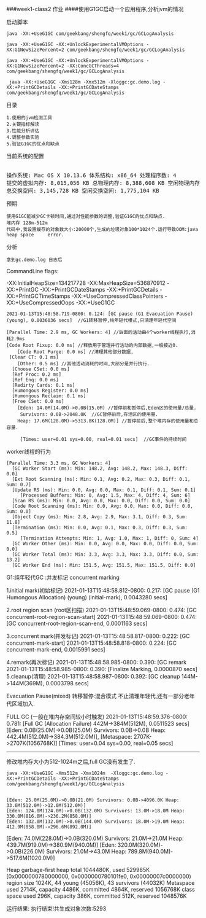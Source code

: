 ###week1-class2 作业
####使用G1GC启动一个应用程序,分析jvm的情况

启动脚本
	
	java -XX:+UseG1GC com/geekbang/shengfq/week1/gc/GCLogAnalysis
	
	java -XX:+UseG1GC -XX:+UnlockExperimentalVMOptions -XX:G1NewSizePercent=2 com/geekbang/shengfq/week1/gc/GCLogAnalysis
	
	java -XX:+UseG1GC -XX:+UnlockExperimentalVMOptions -XX:G1NewSizePercent=2 -XX:ConcGCThreads=4 com/geekbang/shengfq/week1/gc/GCLogAnalysis
	
	 java -XX:+UseG1GC -Xms128m -Xmx512m -Xloggc:gc.demo.log -XX:+PrintGCDetails -XX:+PrintGCDateStamps com/geekbang/shengfq/week1/gc/GCLogAnalysis
	
目录
	
	1.使用的jvm检测工具
	2.关键指标解读
	3.性能分析评估
	4.调整参数实验
	5.验证G1GC的优点和缺点

当前系统的配置
<pre>	
操作系统: Mac OS X 10.13.6 体系结构: x86_64 处理程序数: 4
提交的虚拟内存: 8,015,056 KB 总物理内存: 8,388,608 KB 空闲物理内存: 17,252 KB
总交换空间: 3,145,728 KB 空闲交换空间: 1,775,104 KB
</pre>

预期	
	
	使用G1GC能减少GC卡顿时间,通过对性能参数的调整,验证G1GC的优点和缺点.
	堆内存 128m-512m
	代码中,我设置缓存的对象数大小:20000个,生成的垃圾对象100*1024个.运行导致OOM:java heap space 	error.
	
分析
	
	拿到gc.demo.log 日志后

CommandLine flags: 

-XX:InitialHeapSize=134217728 -XX:MaxHeapSize=536870912 -XX:+PrintGC -XX:+PrintGCDateStamps -XX:+PrintGCDetails -XX:+PrintGCTimeStamps -XX:+UseCompressedClassPointers -XX:+UseCompressedOops -XX:+UseG1GC 
 	
    2021-01-13T15:48:58.719-0800: 0.124: [GC pause (G1 Evacuation Pause) (young), 0.0036036 secs]  //G1转移暂停,纯年轻代模式,只清理年轻代空间
 
    [Parallel Time: 2.9 ms, GC Workers: 4] //后面的活动由4个worker线程执行,消耗2.9ms
 	[Code Root Fixup: 0.0 ms] //释放用于管理并行活动的内部数据,一般接近0.
        [Code Root Purge: 0.0 ms] //清理其他部分数据,
     [Clear CT: 0.1 ms]
        [Other: 0.5 ms] //其他活动消耗的时间,大部分是并行执行.
      [Choose CSet: 0.0 ms]
      [Ref Proc: 0.2 ms]
      [Ref Enq: 0.0 ms]
      [Redirty Cards: 0.1 ms]
      [Humongous Register: 0.0 ms]
      [Humongous Reclaim: 0.1 ms]
      [Free CSet: 0.0 ms]
        [Eden: 14.0M(14.0M)->0.0B(15.0M) //暂停前和暂停后,Eden区的使用量/总量.
         Survivors: 0.0B->2048.0K  //GC暂停前后,存活区的使用量.
        Heap: 17.6M(128.0M)->5313.8K(128.0M)] //暂停前后,整个堆内存的使用量和总容量.
   
         [Times: user=0.01 sys=0.00, real=0.01 secs]  //GC事件的持续时间
   
   worker线程的行为
   
    [Parallel Time: 3.3 ms, GC Workers: 4]
      [GC Worker Start (ms): Min: 148.2, Avg: 148.2, Max: 148.3, Diff: 0.0]
      [Ext Root Scanning (ms): Min: 0.1, Avg: 0.2, Max: 0.3, Diff: 0.1, Sum: 0.7]
      [Update RS (ms): Min: 0.0, Avg: 0.0, Max: 0.1, Diff: 0.1, Sum: 0.1]
         [Processed Buffers: Min: 0, Avg: 1.5, Max: 4, Diff: 4, Sum: 6]
      [Scan RS (ms): Min: 0.0, Avg: 0.0, Max: 0.0, Diff: 0.0, Sum: 0.0]
      [Code Root Scanning (ms): Min: 0.0, Avg: 0.0, Max: 0.0, Diff: 0.0, Sum: 0.0]
      [Object Copy (ms): Min: 2.8, Avg: 2.9, Max: 3.1, Diff: 0.3, Sum: 11.8]
      [Termination (ms): Min: 0.0, Avg: 0.1, Max: 0.3, Diff: 0.3, Sum: 0.5]
         [Termination Attempts: Min: 1, Avg: 1.0, Max: 1, Diff: 0, Sum: 4]
      [GC Worker Other (ms): Min: 0.0, Avg: 0.0, Max: 0.0, Diff: 0.0, Sum: 0.0]
      [GC Worker Total (ms): Min: 3.3, Avg: 3.3, Max: 3.3, Diff: 0.0, Sum: 13.2]
      [GC Worker End (ms): Min: 151.5, Avg: 151.5, Max: 151.5, Diff: 0.0]
   
  
   G1:纯年轻代GC :并发标记 concurrent marking
   
   1.initial mark(初始标记)
        2021-01-13T15:48:58.812-0800: 0.217: [GC pause (G1 Humongous Allocation) (young) (initial-mark), 0.0043280 secs]
   
   2.root region scan (root区扫描)
        2021-01-13T15:48:59.069-0800: 0.474: [GC concurrent-root-region-scan-start]
        2021-01-13T15:48:59.069-0800: 0.474: [GC concurrent-root-region-scan-end, 0.0001163 secs]
   
   3.concurrent mark(并发标记)
        2021-01-13T15:48:58.817-0800: 0.222: [GC concurrent-mark-start]
        2021-01-13T15:48:58.818-0800: 0.224: [GC concurrent-mark-end, 0.0015991 secs]
   
   4.remark(再次标记)
        2021-01-13T15:48:58.985-0800: 0.390: [GC remark 2021-01-13T15:48:58.985-0800: 0.390: [Finalize Marking, 0.0000870 secs]
   5.cleanup(清理)
        2021-01-13T15:48:58.987-0800: 0.392: [GC cleanup 144M->144M(369M), 0.0003798 secs]
   
   
   Evacuation Pause(mixed) 转移暂停:混合模式 不止清理年轻代,还有一部分老年代区域加入.
   
   FULL GC (一般在堆内存空间较小时触发)
   2021-01-13T15:48:59.376-0800: 0.781: 
   [Full GC (Allocation Failure)  442M->384M(512M), 0.0511523 secs]
    [Eden: 0.0B(25.0M)->0.0B(25.0M) 
    Survivors: 0.0B->0.0B 
    Heap: 442.4M(512.0M)->384.3M(512.0M)], 
    [Metaspace: 2707K->2707K(1056768K)]
 [Times: user=0.04 sys=0.00, real=0.05 secs] 
   
   
   ---------------------
   修改堆内存大小为512-1024m之后,full GC没有发生了.
   
   	java -XX:+UseG1GC -Xms512m -Xmx1024m  -Xloggc:gc.demo.log -XX:+PrintGCDetails -XX:+PrintGCDateStamps com/geekbang/shengfq/week1/gc/GCLogAnalysis
   
   	
   	[Eden: 25.0M(25.0M)->0.0B(21.0M) Survivors: 0.0B->4096.0K Heap: 33.6M(512.0M)->12.0M(512.0M)]
	[Eden: 124.0M(124.0M)->0.0B(132.0M) Survivors: 13.0M->18.0M Heap: 330.0M(816.0M)->236.2M(858.0M)]
 	[Eden: 132.0M(132.0M)->0.0B(144.0M) Survivors: 18.0M->19.0M Heap: 412.9M(858.0M)->296.6M(892.0M)]
   [Eden: 74.0M(228.0M)->0.0B(320.0M) Survivors: 21.0M->21.0M Heap: 439.7M(919.0M)->380.9M(940.0M)]
    [Eden: 320.0M(320.0M)->0.0B(226.0M) Survivors: 21.0M->43.0M Heap: 789.8M(940.0M)->517.6M(1020.0M)]
   
   Heap
 garbage-first heap   total 1044480K, used 529985K [0x0000000780000000, 0x0000000780101fe0, 0x00000007c0000000)
  region size 1024K, 44 young (45056K), 43 survivors (44032K)
 Metaspace       used 2714K, capacity 4486K, committed 4864K, reserved 1056768K
  class space    used 296K, capacity 386K, committed 512K, reserved 1048576K
   
  运行结果:
   执行结束!共生成对象次数:5293

</pre>